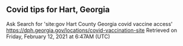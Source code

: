 ## Covid tips for Hart, Georgia

Ask Search for 'site:gov Hart County Georgia covid vaccine access'
https://dph.georgia.gov/locations/covid-vaccination-site
Retrieved on Friday, February 12, 2021 at 6:47AM (UTC)